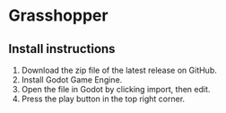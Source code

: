 # Grasshopper

## Install instructions

1. Download the zip file of the latest release on GitHub.
2. Install Godot Game Engine.
3. Open the file in Godot by clicking import, then edit.
4. Press the play button in the top right corner.
